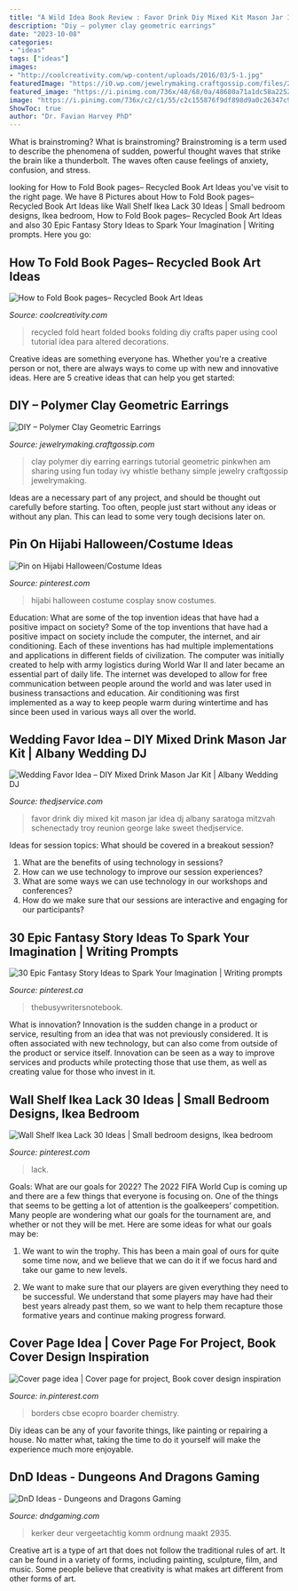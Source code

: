 ```yaml
---
title: "A Wild Idea Book Review : Favor Drink Diy Mixed Kit Mason Jar Idea Dj Albany Saratoga Mitzvah Schenectady Troy Reunion George Lake Sweet Thedjservice"
description: "Diy – polymer clay geometric earrings"
date: "2023-10-08"
categories:
- "ideas"
tags: ["ideas"]
images:
- "http://coolcreativity.com/wp-content/uploads/2016/03/5-1.jpg"
featuredImage: "https://i0.wp.com/jewelrymaking.craftgossip.com/files/2014/11/Diy-Polymer-Clay-Geometric-Earring-Tutorial.jpg?fit=598%2C900&amp;ssl=1"
featured_image: "https://i.pinimg.com/736x/48/68/0a/48680a71a1dc58a2252f431ce57b6f0f.jpg"
image: "https://i.pinimg.com/736x/c2/c1/55/c2c155876f9df898d9a0c26347c90178.jpg"
ShowToc: true
author: "Dr. Favian Harvey PhD"
---
```



What is brainstroming?
What is brainstroming? Brainstroming is a term used to describe the phenomena of sudden, powerful thought waves that strike the brain like a thunderbolt. The waves often cause feelings of anxiety, confusion, and stress.

	

		
looking for How to Fold Book pages– Recycled Book Art Ideas you've visit to the right page. We have 8 Pictures about How to Fold Book pages– Recycled Book Art Ideas like Wall Shelf Ikea Lack 30 Ideas | Small bedroom designs, Ikea bedroom, How to Fold Book pages– Recycled Book Art Ideas and also 30 Epic Fantasy Story Ideas to Spark Your Imagination | Writing prompts. Here you go:
		
    
## How To Fold Book Pages– Recycled Book Art Ideas

<img loading=lazy src="http://coolcreativity.com/wp-content/uploads/2016/03/5-1.jpg" onerror="this.onerror=null;this.src='https://tse2.mm.bing.net/th?id=OIP.ALGFNrPpZP_dutu_BXwGXwHaKX&amp;pid=15.1';" alt="How to Fold Book pages– Recycled Book Art Ideas">

_Source: coolcreativity.com_

>recycled fold heart folded books folding diy crafts paper using cool tutorial idea para altered decorations. 

	

Creative ideas are something everyone has. Whether you're a creative person or not, there are always ways to come up with new and innovative ideas. Here are 5 creative ideas that can help you get started: 

    
## DIY – Polymer Clay Geometric Earrings

<img loading=lazy src="https://i0.wp.com/jewelrymaking.craftgossip.com/files/2014/11/Diy-Polymer-Clay-Geometric-Earring-Tutorial.jpg?fit=598%2C900&amp;ssl=1" onerror="this.onerror=null;this.src='https://tse3.mm.bing.net/th?id=OIP.8AgJDUpcdJoDCnQL0j8fqwHaLJ&amp;pid=15.1';" alt="DIY – Polymer Clay Geometric Earrings">

_Source: jewelrymaking.craftgossip.com_

>clay polymer diy earring earrings tutorial geometric pinkwhen am sharing using fun today ivy whistle bethany simple jewelry craftgossip jewelrymaking. 

	

Ideas are a necessary part of any project, and should be thought out carefully before starting. Too often, people just start without any ideas or without any plan. This can lead to some very tough decisions later on.

    
## Pin On Hijabi Halloween/Costume Ideas

<img loading=lazy src="https://i.pinimg.com/736x/58/9e/d9/589ed9b2c6bf36c5f125286f6f1a4231--hijabs-halloween-costume-ideas.jpg" onerror="this.onerror=null;this.src='https://tse1.mm.bing.net/th?id=OIP.kSJ3diap1gfeGMzqCCDEOQHaJ4&amp;pid=15.1';" alt="Pin on Hijabi Halloween/Costume Ideas">

_Source: pinterest.com_

>hijabi halloween costume cosplay snow costumes. 

	

Education: What are some of the top invention ideas that have had a positive impact on society?
Some of the top inventions that have had a positive impact on society include the computer, the internet, and air conditioning. Each of these inventions has had multiple implementations and applications in different fields of civilization. The computer was initially created to help with army logistics during World War II and later became an essential part of daily life. The internet was developed to allow for free communication between people around the world and was later used in business transactions and education. Air conditioning was first implemented as a way to keep people warm during wintertime and has since been used in various ways all over the world.

    
## Wedding Favor Idea – DIY Mixed Drink Mason Jar Kit | Albany Wedding DJ

<img loading=lazy src="https://www.thedjservice.com/blog/wp-content/uploads/2015/01/wedding-favor-mixed-drink-kit.jpg" onerror="this.onerror=null;this.src='https://tse3.mm.bing.net/th?id=OIP.sHcCPqHObZoPdwmE01ClEgHaJ4&amp;pid=15.1';" alt="Wedding Favor Idea – DIY Mixed Drink Mason Jar Kit | Albany Wedding DJ">

_Source: thedjservice.com_

>favor drink diy mixed kit mason jar idea dj albany saratoga mitzvah schenectady troy reunion george lake sweet thedjservice. 

	

Ideas for session topics: What should be covered in a breakout session?
1. What are the benefits of using technology in sessions? 
2. How can we use technology to improve our session experiences? 
3. What are some ways we can use technology in our workshops and conferences? 
4. How do we make sure that our sessions are interactive and engaging for our participants?

    
## 30 Epic Fantasy Story Ideas To Spark Your Imagination | Writing Prompts

<img loading=lazy src="https://i.pinimg.com/736x/c2/c1/55/c2c155876f9df898d9a0c26347c90178.jpg" onerror="this.onerror=null;this.src='https://tse2.mm.bing.net/th?id=OIP.zHQMqGQjmwJmhU2uNsjlLQHaLG&amp;pid=15.1';" alt="30 Epic Fantasy Story Ideas to Spark Your Imagination | Writing prompts">

_Source: pinterest.ca_

>thebusywritersnotebook. 

	

What is innovation?
Innovation is the sudden change in a product or service, resulting from an idea that was not previously considered. It is often associated with new technology, but can also come from outside of the product or service itself. Innovation can be seen as a way to improve services and products while protecting those that use them, as well as creating value for those who invest in it.

    
## Wall Shelf Ikea Lack 30 Ideas | Small Bedroom Designs, Ikea Bedroom

<img loading=lazy src="https://i.pinimg.com/736x/48/68/0a/48680a71a1dc58a2252f431ce57b6f0f.jpg" onerror="this.onerror=null;this.src='https://tse3.mm.bing.net/th?id=OIP.6KBErRWR4B8ujz9u_MdINAAAAA&amp;pid=15.1';" alt="Wall Shelf Ikea Lack 30 Ideas | Small bedroom designs, Ikea bedroom">

_Source: pinterest.com_

>lack. 

	

Goals: What are our goals for 2022?
The 2022 FIFA World Cup is coming up and there are a few things that everyone is focusing on. One of the things that seems to be getting a lot of attention is the goalkeepers’ competition. Many people are wondering what our goals for the tournament are, and whether or not they will be met. Here are some ideas for what our goals may be: 
1) We want to win the trophy. This has been a main goal of ours for quite some time now, and we believe that we can do it if we focus hard and take our game to new levels. 

2) We want to make sure that our players are given everything they need to be successful. We understand that some players may have had their best years already past them, so we want to help them recapture those formative years and continue making progress forward.

    
## Cover Page Idea | Cover Page For Project, Book Cover Design Inspiration

<img loading=lazy src="https://i.pinimg.com/736x/16/2c/8d/162c8d224f9183c87ca8c035b162bf6d.jpg" onerror="this.onerror=null;this.src='https://tse1.mm.bing.net/th?id=OIP.XK5jw9852jorMlte_eXZlwHaJ3&amp;pid=15.1';" alt="Cover page idea | Cover page for project, Book cover design inspiration">

_Source: in.pinterest.com_

>borders cbse ecopro boarder chemistry. 

	

Diy ideas can be any of your favorite things, like painting or repairing a house. No matter what, taking the time to do it yourself will make the experience much more enjoyable.

    
## DnD Ideas - Dungeons And Dragons Gaming

<img loading=lazy src="http://dndgaming.com/wp-content/uploads/2013/10/dungeon.jpg" onerror="this.onerror=null;this.src='https://tse2.mm.bing.net/th?id=OIP.G99brfiJg5sSW3FecqcclQHaFW&amp;pid=15.1';" alt="DnD Ideas - Dungeons and Dragons Gaming">

_Source: dndgaming.com_

>kerker deur vergeetachtig komm ordnung maakt 2935. 

	

Creative art is a type of art that does not follow the traditional rules of art. It can be found in a variety of forms, including painting, sculpture, film, and music. Some people believe that creativity is what makes art different from other forms of art.

